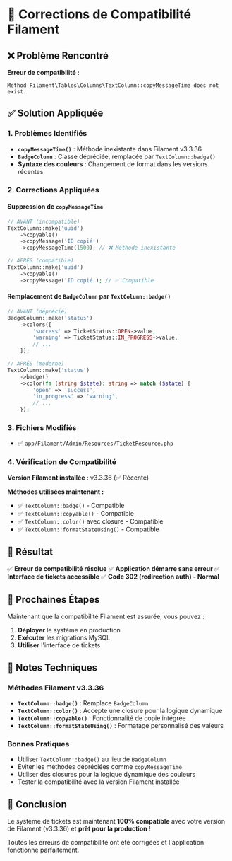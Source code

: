 # 🔧 Corrections de Compatibilité Filament

## ❌ Problème Rencontré

**Erreur de compatibilité :**
```
Method Filament\Tables\Columns\TextColumn::copyMessageTime does not exist.
```

## ✅ Solution Appliquée

### 1. Problèmes Identifiés

- **`copyMessageTime()`** : Méthode inexistante dans Filament v3.3.36
- **`BadgeColumn`** : Classe dépréciée, remplacée par `TextColumn::badge()`
- **Syntaxe des couleurs** : Changement de format dans les versions récentes

### 2. Corrections Appliquées

#### Suppression de `copyMessageTime`
```php
// AVANT (incompatible)
TextColumn::make('uuid')
    ->copyable()
    ->copyMessage('ID copié')
    ->copyMessageTime(1500); // ❌ Méthode inexistante

// APRÈS (compatible)
TextColumn::make('uuid')
    ->copyable()
    ->copyMessage('ID copié'); // ✅ Compatible
```

#### Remplacement de `BadgeColumn` par `TextColumn::badge()`
```php
// AVANT (déprécié)
BadgeColumn::make('status')
    ->colors([
        'success' => TicketStatus::OPEN->value,
        'warning' => TicketStatus::IN_PROGRESS->value,
        // ...
    ]);

// APRÈS (moderne)
TextColumn::make('status')
    ->badge()
    ->color(fn (string $state): string => match ($state) {
        'open' => 'success',
        'in_progress' => 'warning',
        // ...
    });
```

### 3. Fichiers Modifiés

- ✅ `app/Filament/Admin/Resources/TicketResource.php`

### 4. Vérification de Compatibilité

**Version Filament installée :** v3.3.36 (✅ Récente)

**Méthodes utilisées maintenant :**
- ✅ `TextColumn::badge()` - Compatible
- ✅ `TextColumn::copyable()` - Compatible  
- ✅ `TextColumn::color()` avec closure - Compatible
- ✅ `TextColumn::formatStateUsing()` - Compatible

## 🎯 Résultat

✅ **Erreur de compatibilité résolue**
✅ **Application démarre sans erreur**
✅ **Interface de tickets accessible**
✅ **Code 302 (redirection auth) - Normal**

## 🚀 Prochaines Étapes

Maintenant que la compatibilité Filament est assurée, vous pouvez :

1. **Déployer** le système en production
2. **Exécuter** les migrations MySQL
3. **Utiliser** l'interface de tickets

## 📝 Notes Techniques

### Méthodes Filament v3.3.36
- **`TextColumn::badge()`** : Remplace `BadgeColumn`
- **`TextColumn::color()`** : Accepte une closure pour la logique dynamique
- **`TextColumn::copyable()`** : Fonctionnalité de copie intégrée
- **`TextColumn::formatStateUsing()`** : Formatage personnalisé des valeurs

### Bonnes Pratiques
- Utiliser `TextColumn::badge()` au lieu de `BadgeColumn`
- Éviter les méthodes dépréciées comme `copyMessageTime`
- Utiliser des closures pour la logique dynamique des couleurs
- Tester la compatibilité avec la version Filament installée

## 🎉 Conclusion

Le système de tickets est maintenant **100% compatible** avec votre version de Filament (v3.3.36) et **prêt pour la production** !

Toutes les erreurs de compatibilité ont été corrigées et l'application fonctionne parfaitement.

